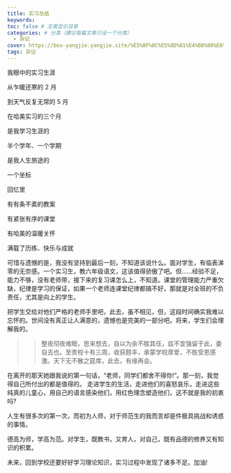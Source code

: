 ```yaml
---
title: 实习总结
keywords:
toc: false # 无需显示目录
categories: # 分类（建议每篇文章只设一个分类）
  - 杂记
cover: https://box-yangjie.yangjie.site/%E5%8F%8C%E5%8D%81%E4%B8%80%E6%8A%8A%E6%89%8B%E7%BB%99%E5%89%81%E4%BA%86/cover/%E5%AE%9E%E4%B9%A0%E6%80%BB%E7%BB%93.png
tags: 杂记
---
```


我眼中的实习生涯

从乍暖还寒的 2 月

到天气反复无常的 5 月

在哈美实习的三个月

是我学习生涯的

半个学年、一个学期

是我人生旅途的

一个坐标

回忆里

有有条不紊的教案

有紧张有序的课堂

有哈美的温暖关怀

满载了历练、快乐与成就

可惜与遗憾的是，我没有坚持到最后一刻，不知道该说什么。面对学生，有临表涕零的无奈感。一个实习生，教六年级语文，这该值得骄傲了吧。但……经验不足，能力不够，没有老师带，接下来的复习课怎么上，不知道。课堂的管理能力严重欠缺，纪律是学习的保证，如果一个老师连课堂纪律都搞不好，那就是对全班的不负责任，尤其是向上的学生。

把学生交给对他们严格的老师手里吧，此去，虽不相见，但，这段时间确实我难以忘怀的。世间没有真正让人满意的，遗憾也是完美的一部分吧。将来，学生们会理解我的。

> > 整夜彻夜难眠，思来想去，自以为余不胜其任，兹不宜强留于此，委自去也。至贵校十有三周，收获颇丰，承蒙学校厚爱，不胜受恩感激。天下无不散之筵席，此去，有缘再会。

在离开的那天她跟我说的第一句话，“老师，同学们都舍不得你!”。那一刻，我觉得自己所付出的都是值得的。
走进学生的生活，走进他们的喜怒哀乐，走进这些纯真的儿童心，用自己的语言感染他们，用红色理念塑造他们，这不就是我的初衷吗?

人生有很多次的第一次，而初为人师，对于师范生的我而言却是件极具挑战和诱惑的事情。

德高为师，学高为范。对学生，既教书，又育人，对自己，既有品德的修养又有知识的积累。

未来，回到学校还要好好学习理论知识，实习过程中发现了诸多不足。加油!
